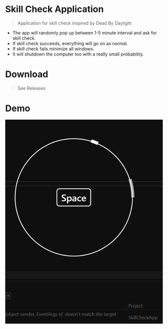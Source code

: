 ﻿# Skill Check Application

> Application for skill check inspired by Dead By Daylight

- The app will randomly pop up between 1-5 minute interval and ask for skill check.
- If skill check succeeds, everything will go on as normal.
- If skill check fails minimize all windows.
- It will shutdown the computer too with a really small probability.

# Download

> See Releases

# Demo

![](demo.png)
